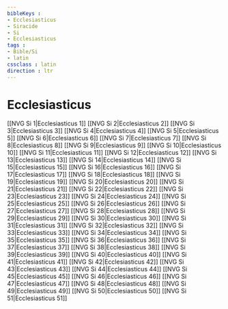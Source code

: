 ```yaml
---
bibleKeys : 
- Ecclesiasticus
- Siracide
- Si
- Ecclesiasticus
tags : 
- Bible/Si
- latin
cssclass : latin
direction : ltr
---
```


# Ecclesiasticus

[[NVG Si 1|Ecclesiasticus 1]]
[[NVG Si 2|Ecclesiasticus 2]]
[[NVG Si 3|Ecclesiasticus 3]]
[[NVG Si 4|Ecclesiasticus 4]]
[[NVG Si 5|Ecclesiasticus 5]]
[[NVG Si 6|Ecclesiasticus 6]]
[[NVG Si 7|Ecclesiasticus 7]]
[[NVG Si 8|Ecclesiasticus 8]]
[[NVG Si 9|Ecclesiasticus 9]]
[[NVG Si 10|Ecclesiasticus 10]]
[[NVG Si 11|Ecclesiasticus 11]]
[[NVG Si 12|Ecclesiasticus 12]]
[[NVG Si 13|Ecclesiasticus 13]]
[[NVG Si 14|Ecclesiasticus 14]]
[[NVG Si 15|Ecclesiasticus 15]]
[[NVG Si 16|Ecclesiasticus 16]]
[[NVG Si 17|Ecclesiasticus 17]]
[[NVG Si 18|Ecclesiasticus 18]]
[[NVG Si 19|Ecclesiasticus 19]]
[[NVG Si 20|Ecclesiasticus 20]]
[[NVG Si 21|Ecclesiasticus 21]]
[[NVG Si 22|Ecclesiasticus 22]]
[[NVG Si 23|Ecclesiasticus 23]]
[[NVG Si 24|Ecclesiasticus 24]]
[[NVG Si 25|Ecclesiasticus 25]]
[[NVG Si 26|Ecclesiasticus 26]]
[[NVG Si 27|Ecclesiasticus 27]]
[[NVG Si 28|Ecclesiasticus 28]]
[[NVG Si 29|Ecclesiasticus 29]]
[[NVG Si 30|Ecclesiasticus 30]]
[[NVG Si 31|Ecclesiasticus 31]]
[[NVG Si 32|Ecclesiasticus 32]]
[[NVG Si 33|Ecclesiasticus 33]]
[[NVG Si 34|Ecclesiasticus 34]]
[[NVG Si 35|Ecclesiasticus 35]]
[[NVG Si 36|Ecclesiasticus 36]]
[[NVG Si 37|Ecclesiasticus 37]]
[[NVG Si 38|Ecclesiasticus 38]]
[[NVG Si 39|Ecclesiasticus 39]]
[[NVG Si 40|Ecclesiasticus 40]]
[[NVG Si 41|Ecclesiasticus 41]]
[[NVG Si 42|Ecclesiasticus 42]]
[[NVG Si 43|Ecclesiasticus 43]]
[[NVG Si 44|Ecclesiasticus 44]]
[[NVG Si 45|Ecclesiasticus 45]]
[[NVG Si 46|Ecclesiasticus 46]]
[[NVG Si 47|Ecclesiasticus 47]]
[[NVG Si 48|Ecclesiasticus 48]]
[[NVG Si 49|Ecclesiasticus 49]]
[[NVG Si 50|Ecclesiasticus 50]]
[[NVG Si 51|Ecclesiasticus 51]]
